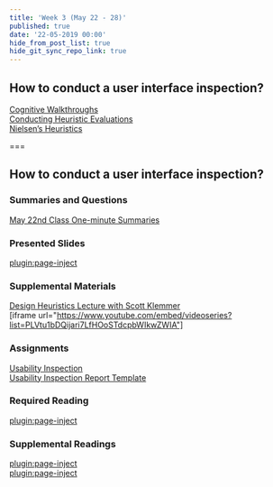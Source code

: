 ```yaml
---
title: 'Week 3 (May 22 - 28)'
published: true
date: '22-05-2019 00:00'
hide_from_post_list: true
hide_git_sync_repo_link: true
---
```


## How to conduct a user interface inspection?   
[Cognitive Walkthroughs](../../presentations/placeholder-slide?target=_blank/placeholder-slide-4)  
[Conducting Heuristic Evaluations](../../presentations/placeholder-slide?target=_blank/placeholder-slide-5)  
[Nielsen’s Heuristics](../../presentations/placeholder-slide?target=_blank/placeholder-slide-6)  

===

## **How to conduct a user interface inspection?**

### Summaries and Questions  
[May 22nd Class One-minute Summaries](https://canvas.sfu.ca/courses/44038/assignments/347277)

### Presented Slides  
[plugin:page-inject](../../all-slides/week-03)

### Supplemental Materials  
[Design Heuristics Lecture with Scott Klemmer](https://www.youtube.com/playlist?list=PLVtu1bDQijari7LfHOoSTdcpbWIkwZWIA)  
[iframe url="https://www.youtube.com/embed/videoseries?list=PLVtu1bDQijari7LfHOoSTdcpbWIkwZWIA"]

### Assignments
[Usability Inspection](https://canvas.sfu.ca/courses/44038/assignments/347284)   
[Usability Inspection Report Template](https://canvas.sfu.ca/courses/44038/files/folder/Handouts/Usability%20Inspection%20Report%20Template)

### Required Reading  
[plugin:page-inject](../../all-readings/week-03)

### Supplemental Readings  
[plugin:page-inject](../../ux-techniques-guide/how-to-conduct-a-user-interface-inspection/cognitive-walkthroughs)  
[plugin:page-inject](../../ux-techniques-guide/how-to-conduct-a-user-interface-inspection/heuristic-evaluations)  
